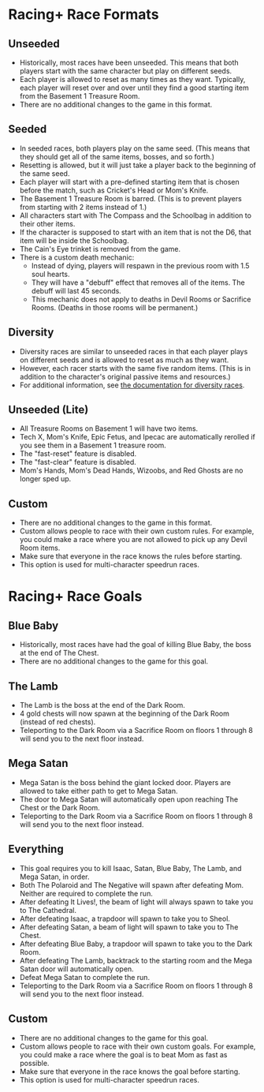 # Racing+ Race Formats

## Unseeded

* Historically, most races have been unseeded. This means that both players start with the same character but play on different seeds.
* Each player is allowed to reset as many times as they want. Typically, each player will reset over and over until they find a good starting item from the Basement 1 Treasure Room.
* There are no additional changes to the game in this format.

## Seeded

* In seeded races, both players play on the same seed. (This means that they should get all of the same items, bosses, and so forth.)
* Resetting is allowed, but it will just take a player back to the beginning of the same seed.
* Each player will start with a pre-defined starting item that is chosen before the match, such as Cricket's Head or Mom's Knife.
* The Basement 1 Treasure Room is barred. (This is to prevent players from starting with 2 items instead of 1.)
* All characters start with The Compass and the Schoolbag in addition to their other items.
* If the character is supposed to start with an item that is not the D6, that item will be inside the Schoolbag.
* The Cain's Eye trinket is removed from the game.
* There is a custom death mechanic:
  * Instead of dying, players will respawn in the previous room with 1.5 soul hearts.
  * They will have a "debuff" effect that removes all of the items. The debuff will last 45 seconds.
  * This mechanic does not apply to deaths in Devil Rooms or Sacrifice Rooms. (Deaths in those rooms will be permanent.)

## Diversity

* Diversity races are similar to unseeded races in that each player plays on different seeds and is allowed to reset as much as they want.
* However, each racer starts with the same five random items. (This is in addition to the character's original passive items and resources.)
* For additional information, see [the documentation for diversity races](https://github.com/Zamiell/isaac-racing-client/blob/master/mod/README-DIVERSITY.md).

## Unseeded (Lite)

* All Treasure Rooms on Basement 1 will have two items.
* Tech X, Mom's Knife, Epic Fetus, and Ipecac are automatically rerolled if you see them in a Basement 1 treasure room.
* The "fast-reset" feature is disabled.
* The "fast-clear" feature is disabled.
* Mom's Hands, Mom's Dead Hands, Wizoobs, and Red Ghosts are no longer sped up.

## Custom

* There are no additional changes to the game in this format.
* Custom allows people to race with their own custom rules. For example, you could make a race where you are not allowed to pick up any Devil Room items.
* Make sure that everyone in the race knows the rules before starting.
* This option is used for multi-character speedrun races.

# Racing+ Race Goals

## Blue Baby

* Historically, most races have had the goal of killing Blue Baby, the boss at the end of The Chest.
* There are no additional changes to the game for this goal.

## The Lamb

* The Lamb is the boss at the end of the Dark Room.
* 4 gold chests will now spawn at the beginning of the Dark Room (instead of red chests).
* Teleporting to the Dark Room via a Sacrifice Room on floors 1 through 8 will send you to the next floor instead.

## Mega Satan

* Mega Satan is the boss behind the giant locked door. Players are allowed to take either path to get to Mega Satan.
* The door to Mega Satan will automatically open upon reaching The Chest or the Dark Room.
* Teleporting to the Dark Room via a Sacrifice Room on floors 1 through 8 will send you to the next floor instead.

## Everything

* This goal requires you to kill Isaac, Satan, Blue Baby, The Lamb, and Mega Satan, in order.
* Both The Polaroid and The Negative will spawn after defeating Mom. Neither are required to complete the run.
* After defeating It Lives!, the beam of light will always spawn to take you to The Cathedral.
* After defeating Isaac, a trapdoor will spawn to take you to Sheol.
* After defeating Satan, a beam of light will spawn to take you to The Chest.
* After defeating Blue Baby, a trapdoor will spawn to take you to the Dark Room.
* After defeating The Lamb, backtrack to the starting room and the Mega Satan door will automatically open.
* Defeat Mega Satan to complete the run.
* Teleporting to the Dark Room via a Sacrifice Room on floors 1 through 8 will send you to the next floor instead.

## Custom

* There are no additional changes to the game for this goal.
* Custom allows people to race with their own custom goals. For example, you could make a race where the goal is to beat Mom as fast as possible.
* Make sure that everyone in the race knows the goal before starting.
* This option is used for multi-character speedrun races.
